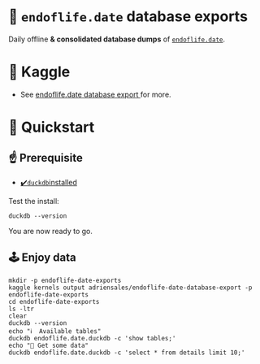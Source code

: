 # 🦆 `endoflife.date` database exports

Daily offline **& consolidated database dumps** of [`endoflife.date`](https://endoflife.date/).

# 🔖 Kaggle

- See [ endoflife.date database export ](https://www.kaggle.com/code/adriensales/endoflife-date-database-export/notebook) for more.

# 🚀 Quickstart

## ☝️ Prerequisite

- [✔️`duckdb`installed](https://duckdb.org/docs/installation/)

Test the install:

```shell
duckdb --version
```

You are now ready to go.

## 🕹️ Enjoy data

```shell
mkdir -p endoflife-date-exports
kaggle kernels output adriensales/endoflife-date-database-export -p endoflife-date-exports
cd endoflife-date-exports
ls -ltr
clear
duckdb --version
echo "ℹ️  Available tables"
duckdb endoflife.date.duckdb -c 'show tables;'
echo "🚀 Get some data"
duckdb endoflife.date.duckdb -c 'select * from details limit 10;'
```
